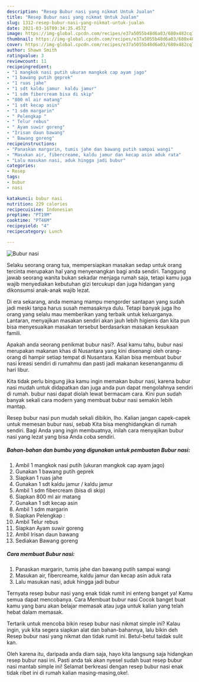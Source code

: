 ```yaml
---
description: "Resep Bubur nasi yang nikmat Untuk Jualan"
title: "Resep Bubur nasi yang nikmat Untuk Jualan"
slug: 1312-resep-bubur-nasi-yang-nikmat-untuk-jualan
date: 2021-03-16T09:34:35.457Z
image: https://img-global.cpcdn.com/recipes/e37a5055b48d6a03/680x482cq70/bubur-nasi-foto-resep-utama.jpg
thumbnail: https://img-global.cpcdn.com/recipes/e37a5055b48d6a03/680x482cq70/bubur-nasi-foto-resep-utama.jpg
cover: https://img-global.cpcdn.com/recipes/e37a5055b48d6a03/680x482cq70/bubur-nasi-foto-resep-utama.jpg
author: Shawn Smith
ratingvalue: 3
reviewcount: 11
recipeingredient:
- "1 mangkok nasi putih ukuran mangkok cap ayam jago"
- "1 bawang putih geprek"
- "1 ruas jahe"
- "1 sdt kaldu jamur  kaldu jamur"
- "1 sdm fibercream bisa di skip"
- "800 ml air matang"
- "1 sdt kecap asin"
- "1 sdm margarin"
- " Pelengkap "
- " Telur rebus"
- " Ayam suwir goreng"
- "Irisan daun bawang"
- " Bawang goreng"
recipeinstructions:
- "Panaskan margarin, tumis jahe dan bawang putih sampai wangi"
- "Masukan air, fibercreame, kaldu jamur dan kecap asin aduk rata"
- "Lalu masukan nasi, aduk hingga jadi bubur"
categories:
- Resep
tags:
- bubur
- nasi

katakunci: bubur nasi 
nutrition: 229 calories
recipecuisine: Indonesian
preptime: "PT19M"
cooktime: "PT46M"
recipeyield: "4"
recipecategory: Lunch

---
```



![Bubur nasi](https://img-global.cpcdn.com/recipes/e37a5055b48d6a03/680x482cq70/bubur-nasi-foto-resep-utama.jpg)

Selaku seorang orang tua, mempersiapkan masakan sedap untuk orang tercinta merupakan hal yang menyenangkan bagi anda sendiri. Tanggung jawab seorang  wanita bukan sekadar menjaga rumah saja, tetapi kamu juga wajib menyediakan kebutuhan gizi tercukupi dan juga hidangan yang dikonsumsi anak-anak wajib lezat.

Di era  sekarang, anda memang mampu mengorder santapan yang sudah jadi meski tanpa harus susah memasaknya dulu. Tetapi banyak juga lho orang yang selalu mau memberikan yang terbaik untuk keluarganya. Lantaran, menyajikan masakan sendiri akan jauh lebih higienis dan kita pun bisa menyesuaikan masakan tersebut berdasarkan masakan kesukaan famili. 



Apakah anda seorang penikmat bubur nasi?. Asal kamu tahu, bubur nasi merupakan makanan khas di Nusantara yang kini disenangi oleh orang-orang di hampir setiap tempat di Nusantara. Kalian bisa membuat bubur nasi kreasi sendiri di rumahmu dan pasti jadi makanan kesenanganmu di hari libur.

Kita tidak perlu bingung jika kamu ingin memakan bubur nasi, karena bubur nasi mudah untuk didapatkan dan juga anda pun dapat mengolahnya sendiri di rumah. bubur nasi dapat diolah lewat bermacam cara. Kini pun sudah banyak sekali cara modern yang membuat bubur nasi semakin lebih mantap.

Resep bubur nasi pun mudah sekali dibikin, lho. Kalian jangan capek-capek untuk memesan bubur nasi, sebab Kita bisa menghidangkan di rumah sendiri. Bagi Anda yang ingin membuatnya, inilah cara menyajikan bubur nasi yang lezat yang bisa Anda coba sendiri.

<!--inarticleads1-->

##### Bahan-bahan dan bumbu yang digunakan untuk pembuatan Bubur nasi:

1. Ambil 1 mangkok nasi putih (ukuran mangkok cap ayam jago)
1. Gunakan 1 bawang putih geprek
1. Siapkan 1 ruas jahe
1. Gunakan 1 sdt kaldu jamur / kaldu jamur
1. Ambil 1 sdm fibercream (bisa di skip)
1. Siapkan 800 ml air matang
1. Gunakan 1 sdt kecap asin
1. Ambil 1 sdm margarin
1. Siapkan  Pelengkap :
1. Ambil  Telur rebus
1. Siapkan  Ayam suwir goreng
1. Ambil Irisan daun bawang
1. Sediakan  Bawang goreng




<!--inarticleads2-->

##### Cara membuat Bubur nasi:

1. Panaskan margarin, tumis jahe dan bawang putih sampai wangi
1. Masukan air, fibercreame, kaldu jamur dan kecap asin aduk rata
1. Lalu masukan nasi, aduk hingga jadi bubur




Ternyata resep bubur nasi yang enak tidak rumit ini enteng banget ya! Kamu semua dapat mencobanya. Cara Membuat bubur nasi Cocok banget buat kamu yang baru akan belajar memasak atau juga untuk kalian yang telah hebat dalam memasak.

Tertarik untuk mencoba bikin resep bubur nasi nikmat simple ini? Kalau ingin, yuk kita segera siapkan alat dan bahan-bahannya, lalu bikin deh Resep bubur nasi yang nikmat dan tidak rumit ini. Betul-betul taidak sulit kan. 

Oleh karena itu, daripada anda diam saja, hayo kita langsung saja hidangkan resep bubur nasi ini. Pasti anda tak akan nyesel sudah buat resep bubur nasi mantab simple ini! Selamat berkreasi dengan resep bubur nasi enak tidak ribet ini di rumah kalian masing-masing,oke!.

